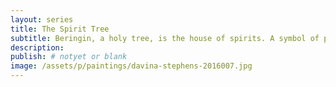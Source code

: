 ```yaml
---
layout: series
title: The Spirit Tree
subtitle: Beringin, a holy tree, is the house of spirits. A symbol of prosperity and abundance.
description:
publish: # notyet or blank
image: /assets/p/paintings/davina-stephens-2016007.jpg
---
```

